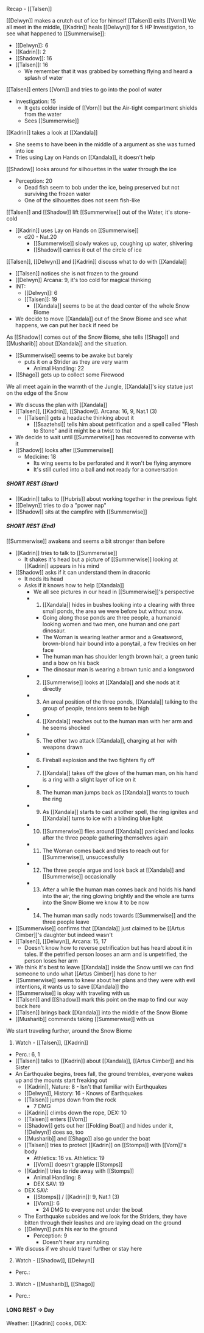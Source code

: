 Recap - [[Talsen]]

[[Delwyn]] makes a crutch out of ice for himself
[[Talsen]] exits [[Vorn]]
We all meet in the middle, [[Kadrin]] heals [[Delwyn]] for 5 HP
Investigation, to see what happened to [[Summerwise]]:
- [[Delwyn]]: 6
- [[Kadrin]]: 2
- [[Shadow]]: 16
- [[Talsen]]: 16
	- We remember that it was grabbed by something flying and heard a splash of water

[[Talsen]] enters [[Vorn]] and tries to go into the pool of water
- Investigation: 15
	- It gets colder inside of [[Vorn]] but the Air-tight compartment shields from the water
	- Sees [[Summerwise]]

[[Kadrin]] takes a look at [[Xandala]]
- She seems to have been in the middle of a argument as she was turned into ice
- Tries using Lay on Hands on [[Xandala]], it doesn't help

[[Shadow]] looks around for silhouettes in the water through the ice
- Perception: 20
	- Dead fish seem to bob under the ice, being preserved but not surviving the frozen water
	- One of the silhouettes does not seem fish-like

[[Talsen]] and [[Shadow]] lift [[Summerwise]] out of the Water, it's stone-cold
- [[Kadrin]] uses Lay on Hands on [[Summerwise]]
	- d20 - Nat.20
		- [[Summerwise]] slowly wakes up, coughing up water, shivering
		- [[Shadow]] carries it out of the circle of ice

[[Talsen]], [[Delwyn]] and [[Kadrin]] discuss what to do with [[Xandala]]
- [[Talsen]] notices she is not frozen to the ground
- [[Delwyn]] Arcana: 9, it's too cold for magical thinking
- INT: 
	- [[Delwyn]]: 6 
	- [[Talsen]]: 19
		- [[Xandala]] seems to be at the dead center of the whole Snow Biome
- We decide to move [[Xandala]] out of the Snow Biome and see what happens, we can put her back if need be

As [[Shadow]] comes out of the Snow Biome, she tells [[Shago]] and [[Musharib]] about [[Xandala]] and the situation.
- [[Summerwise]] seems to be awake but barely
	- puts it on a Strider as they are very warm
		- Animal Handling: 22
- [[Shago]] gets up to collect some Firewood

We all meet again in the warmth of the Jungle, [[Xandala]]'s icy statue just on the edge of the Snow
- We discuss the plan with [[Xandala]]
- [[Talsen]], [[Kadrin]], [[Shadow]]. Arcana: 16, 9, Nat.1 (3)
	- [[Talsen]] gets a headache thinking about it
		- [[Ssaztehsi]] tells him about petrification and a spell called "Flesh to Stone" and it might be a twist to that
- We decide to wait until [[Summerwise]] has recovered to converse with it
- [[Shadow]] looks after [[Summerwise]]
	- Medicine: 18
		- Its wing seems to be perforated and it won't be flying anymore
		- It's still curled into a ball and not ready for a conversation

##### SHORT REST (Start)
- [[Kadrin]] talks to [[Hubris]] about working together in the previous fight
- [[Delwyn]] tries to do a "power nap"
- [[Shadow]] sits at the campfire with [[Summerwise]]
##### SHORT REST (End)

[[Summerwise]] awakens and seems a bit stronger than before
- [[Kadrin]] tries to talk to [[Summerwise]]
	- It shakes it's head but a picture of [[Summerwise]] looking at [[Kadrin]] appears in his mind
- [[Shadow]] asks if it can understand them in draconic
	- It nods its head
	- Asks if it knows how to help [[Xandala]]
		- We all see pictures in our head in [[Summerwise]]'s perspective
		- 1. [[Xandala]] hides in bushes looking into a clearing with three small ponds, the area we were before but without snow.
			- Going along those ponds are three people, a humanoid looking women and two men, one human and one part dinosaur.
			- The Woman is wearing leather armor and a Greatsword, brown-blond hair bound into a ponytail, a few freckles on her face
			- The human man has shoulder length brown hair, a green tunic and a bow on his back
			- The dinosaur man is wearing a brown tunic and a longsword
		- 2. [[Summerwise]] looks at [[Xandala]] and she nods at it directly
		- 3. An areal position of the three ponds, [[Xandala]] talking to the group of people, tensions seem to be high
		- 4. [[Xandala]] reaches out to the human man with her arm and he seems shocked
		- 5. The other two attack [[Xandala]], charging at her with weapons drawn
		- 6. Fireball explosion and the two fighters fly off
		- 7. [[Xandala]] takes off the glove of the human man, on his hand is a ring with a slight layer of ice on it
		- 8. The human man jumps back as [[Xandala]] wants to touch the ring
		- 9. As [[Xandala]] starts to cast another spell, the ring ignites and [[Xandala]] turns to ice with a blinding blue light
		- 10. [[Summerwise]] flies around [[Xandala]] panicked and looks after the three people gathering themselves again
		- 11. The Woman comes back and tries to reach out for [[Summerwise]], unsuccessfully
		- 12. The three people argue and look back at [[Xandala]] and [[Summerwise]] occasionally
		- 13. After a while the human man comes back and holds his hand into the air, the ring glowing brightly and the whole are turns into the Snow Biome we know it to be now
		- 14. The human man sadly nods towards [[Summerwise]] and the three people leave
- [[Summerwise]] confirms that [[Xandala]] just claimed to be [[Artus Cimber]]'s daughter but indeed wasn't
- [[Talsen]], [[Delwyn]], Arcana: 15, 17
	- Doesn't know how to reverse petrification but has heard about it in tales. If the petrified person looses an arm and is unpetrified, the person loses her arm
- We think it's best to leave [[Xandala]] inside the Snow until we can find someone to undo what [[Artus Cimber]] has done to her
- [[Summerwise]] seems to knew about her plans and they were with evil intentions, it wants us to save [[Xandala]] tho
- [[Summerwise]] is okay with traveling with us
- [[Talsen]] and [[Shadow]] mark this point on the map to find our way back here
- [[Talsen]] brings back [[Xandala]] into the middle of the Snow Biome
- [[Musharib]] commends taking [[Summerwise]] with us

We start traveling further, around the Snow Biome

1. Watch - [[Talsen]], [[Kadrin]]
- Perc.: 6, 1
- [[Talsen]] talks to [[Kadrin]] about [[Xandala]], [[Artus Cimber]] and his Sister
- An Earthquake begins, trees fall, the ground trembles, everyone wakes up and the mounts start freaking out
	- [[Kadrin]], Nature: 8 - Isn't that familiar with Earthquakes
	- [[Delwyn]], History: 16 - Knows of Earthquakes
	- [[Talsen]] jumps down from the rock
		- 7 DMG
	- [[Kadrin]] climbs down the rope, DEX: 10
	- [[Talsen]] enters [[Vorn]]
	- [[Shadow]] gets out her [[Folding Boat]] and hides under it, [[Delwyn]] does so, too
	- [[Musharib]] and [[Shago]] also go under the boat
	- [[Talsen]] tries to protect [[Kadrin]] on [[Stomps]] with [[Vorn]]'s body
		- Athletics: 16 vs. Athletics: 19
		- [[Vorn]] doesn't grapple [[Stomps]]
	- [[Kadrin]] tries to ride away with [[Stomps]]
		- Animal Handling: 8
		- DEX SAV: 19
	- DEX SAV:
		- [[Stomps]] / [[Kadrin]]: 9, Nat.1 (3)
		- [[Vorn]]: 6
			- 24 DMG to everyone not under the boat
	- The Earthquake subsides and we look for the Striders, they have bitten through their leashes and are laying dead on the ground
	- [[Delwyn]] puts his ear to the ground
		- Perception: 9
			- Doesn't hear any rumbling
- We discuss if we should travel further or stay here

2. Watch - [[Shadow]], [[Delwyn]]
- Perc.: 

3. Watch -  [[Musharib]], [[Shago]]
- Perc.: 

#### LONG REST -> Day 
Weather:
[[Kadrin]] cooks, DEX: 